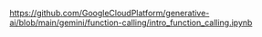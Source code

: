 https://github.com/GoogleCloudPlatform/generative-ai/blob/main/gemini/function-calling/intro_function_calling.ipynb